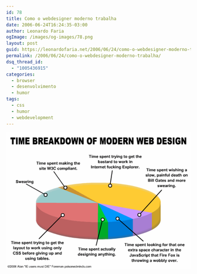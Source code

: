```yaml
---
id: 78
title: Como o webdesigner moderno trabalha
date: 2006-06-24T16:24:35-03:00
author: Leonardo Faria
ogImage: /images/og-images/78.png
layout: post
guid: https://leonardofaria.net/2006/06/24/como-o-webdesigner-moderno-trabalha/
permalink: /2006/06/24/como-o-webdesigner-moderno-trabalha/
dsq_thread_id:
  - "1005436915"
categories:
  - browser
  - desenvolvimento
  - humor
tags:
  - css
  - humor
  - webdevelopment
---
```

<center>
  <img src="/wp-content/uploads/2006/06/pm20060621.png" />
</center>
